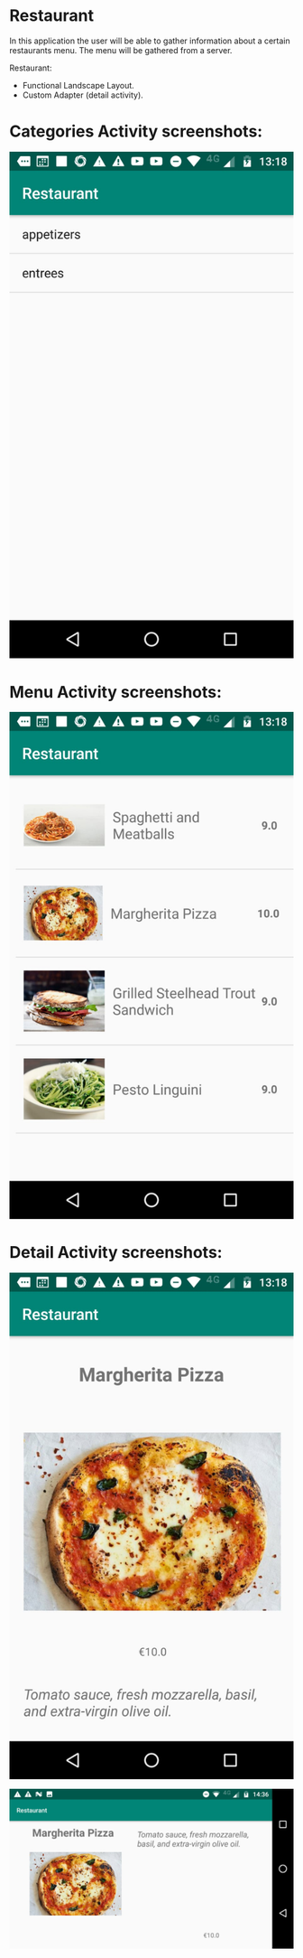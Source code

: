 # Restaurant

In this application the user will be able to gather information about a certain restaurants menu. The menu will be gathered from a server.

Restaurant:
+ Functional Landscape Layout.
+ Custom Adapter (detail activity).


# Categories Activity screenshots: 

![Intro Activity Portrait](/docs/portrait1.jpeg "Categories Activity Portrait")

# Menu Activity screenshots: 

![Main Activity Portrait](/docs/portrait2.jpeg "Menu Activity Portrait")

# Detail Activity screenshots: 

![Story Activity Portrait](/docs/portrait3.jpeg "Story Activity Portrait")

![Story Activity Landscape](/docs/landscape3.jpeg "Story Activity Landscape")
